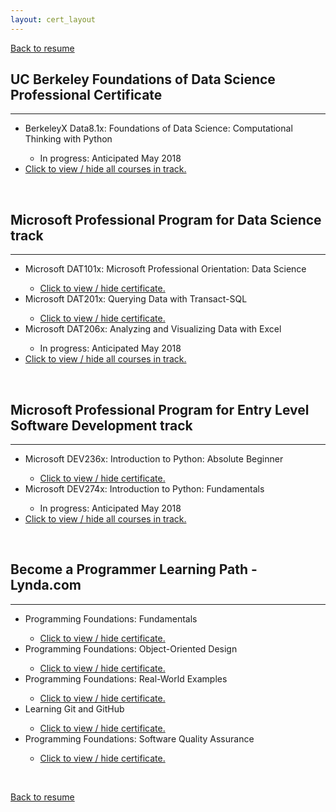 ```yaml
---
layout: cert_layout
---
```


<script type="text/javascript">
    function toggle_visibility(Id) {
        var e = document.getElementById(Id);
        if(e.style.display == 'block')
            e.style.display = 'none';
        else
            e.style.display = 'block';
    }
</script>

[Back to resume](resume)

## UC Berkeley Foundations of Data Science Professional Certificate
* * * 
<ul>
    <li>BerkeleyX Data8.1x: Foundations of Data Science: Computational Thinking with Python</li>
        <ul><li>In progress: Anticipated May 2018</li></ul>
    <div id="DATA_ALL" style="display:none;">
        <li>BerkeleyX Data8.2x: Foundations of Data Science: Inferential Thinking by Resampling</li>
            <ul><li>Not started</li></ul>
        <li>BerkeleyX Data8.3x: Foundations of Data Science: Prediction and Machine Learning</li>
            <ul><li>Not started</li></ul>
    </div>
    <li><a href="javascript:void()" onclick="toggle_visibility('DATA_ALL');">Click to view / hide all courses in track.</a></li>
</ul>

<br>

## Microsoft Professional Program for Data Science track
* * *
<ul>
    <li>Microsoft DAT101x: Microsoft Professional Orientation: Data Science </li>
        <ul>
            <li><a href="javascript:void()" onclick="toggle_visibility('DAT101x');">Click to view / hide certificate.</a></li>
            <div id="DAT101x" style="display:none;">
                <li>Issued: June 24, 2017</li>
                <li>Certification Authority: Microsoft</li>
                <li>License: 55ba0b41093d4d89b2d13e1a89c0de49</li>
                <object data="/Certs/PDFs/DAT101x.pdf" type="application/pdf" width="700px" height="490px">
                    <embed src="/Certs/PNGs/DAT101x.png" width="450px" height="250px">
                </object>
            </div>
        </ul>
    <li>Microsoft DAT201x: Querying Data with Transact-SQL</li>
        <ul>
            <li><a href="javascript:void()" onclick="toggle_visibility('DAT201x');">Click to view / hide certificate.</a></li>
            <div id="DAT201x" style="display:none;">
                <li>Issued: December 19, 2017</li>
                <li>Certification Authority: Microsoft</li>
                <li>License: fb361bd279644326a379948d73b1047a</li>
                <object data="/Certs/PDFs/DAT201x.pdf" type="application/pdf" width="700px" height="490px">
                    <embed src="/Certs/PNGs/DAT201x.png" width="450px" height="250px">
                </object>
            </div>
        </ul>
    <li>Microsoft DAT206x: Analyzing and Visualizing Data with Excel</li>
        <ul><li>In progress: Anticipated May 2018</li></ul>
    <div id="DAT_ALL" style="display:none;">
        <li>Microsoft DAT222x: Essential Statistics for Data Analysis using Excel</li>
            <ul><li>Not started</li></ul>
        <li>Microsoft DAT208x: Introduction to Python for Data Science</li>
            <ul><li>Not started</li></ul>
        <li>Microsoft DAT203.1x: Data Science Essentials</li>
            <ul><li>Not started</li></ul>
        <li>Microsoft DAT203.2x: Principles of Machine Learning</li>
            <ul><li>Not started</li></ul>
        <li>Microsoft DAT210x: Programming with Python for Data Science</li>
            <ul><li>Not started</li></ul>
        <li>Microsoft DAT203.3x: Applied Machine Learning</li>
            <ul><li>Not started</li></ul>
        <li>Microsoft Professional Capstone : Data Science</li>
    </div>
    <li><a href="javascript:void()" onclick="toggle_visibility('DAT_ALL');">Click to view / hide all courses in track.</a></li>
</ul>

<br>

## Microsoft Professional Program for Entry Level Software Development track
* * *
<ul>
    <li>Microsoft DEV236x: Introduction to Python: Absolute Beginner</li>
        <ul>
            <li><a href="javascript:void()" onclick="toggle_visibility('DEV236x');">Click to view / hide certificate.</a></li>
            <div id="DEV236x" style="display:none;">
                <li>Issued: June 24, 2017</li>
                <li>Certification Authority: Microsoft</li>
                <li>License: 4d1794b378734bb18dfab3c16ba26391</li>
                <object data="/Certs/PDFs/DEV236x.pdf" type="application/pdf" width="700px" height="490px">
                    <embed src="/Certs/PNGs/DEV236x.png" width="450px" height="250px">
                </object>
            </div>
        </ul>
    <li>Microsoft DEV274x: Introduction to Python: Fundamentals</li>
        <ul><li>In progress: Anticipated May 2018</li></ul>
    <div id="DEV_ALL" style="display:none;">
        <li>Microsoft DEV262x: Logic and Computational Thinking</li>
            <ul><li>Not started</li></ul>
        <li>Microsoft DEV284x: Designing a Technical Solution</li>
            <ul><li>Not started</li></ul>
        <li>Microsoft DEV279x: Building Interactive Prototypes using JavaScript</li>
            <ul><li>Not started</li></ul>
        <li>Microsoft DEV280x: Building Functional Prototypes using Node.js</li>
            <ul><li>Not started</li></ul>
        <li>Microsoft DEV276x: Learn to Program in Java</li>
            <ul><li>Not started</li></ul>
        <li>Microsoft DEV277x: Object Oriented Programming in Java</li>
            <ul><li>Not started</li></ul>
        <li>Microsoft DEV285x: Algorithms and Data Structures</li>
            <ul><li>Not started</li></ul>
        <li>Microsoft DEV275x: Writing Professional Code</li>
            <ul><li>Not started</li></ul>
        <li>Microsoft DEV241x: Introduction to Design Thinking</li>
            <ul><li>Not started</li></ul>
        <li>Microsoft DIS50.1x: Introduction to Developing International Software</li>
            <ul><li>Not started</li></ul>
        <li>Microsoft Professional Capstone : Entry Level Software Development</li>
    </div>
    <li><a href="javascript:void()" onclick="toggle_visibility('DEV_ALL');">Click to view / hide all courses in track.</a></li>
</ul>


<br>

## Become a Programmer Learning Path - Lynda.com
* * *
<ul>
    <li>Programming Foundations: Fundamentals</li>
        <ul>
            <div id="Fundamentals" style="display:none;">
                <li>Issued: May 2016</li>
                <li>Certification Authority: Lynda.com</li>
                <li>License: E212D5652F22409F8EF629176FD14763</li>
                <object data="/Certs/PDFs/ProgrammingFoundations_Fundamentals.pdf" type="application/pdf" width="700px" height="515px">
                    <embed src="/Certs/PDFs/ProgrammingFoundations_Fundamentals.pdf">This browser does not support PDFs. Please download the PDF to view it: <a href="/Certs/PDFs/ProgrammingFoundations_Fundamentals.pdf">Download PDF</a>.</p>
                    </embed>
                </object>
            </div>
            <li><a href="javascript:void()" onclick="toggle_visibility('Fundamentals');">Click to view / hide certificate.</a></li>
        </ul>
    <li>Programming Foundations: Object-Oriented Design</li>
        <ul>
            <div id="OOD" style="display:none;">
                <li>Issued: August 2016</li>
                <li>Certification Authority: Lynda.com</li>
                <li>License: 129994C090EB4D61B2E6A678D78BE618</li>
                <object data="/Certs/PDFs/ProgrammingFoundations_Object-OrientedDesign.pdf" type="application/pdf" width="700px" height="515px">
                    <embed src="/Certs/PDFs/ProgrammingFoundations_Object-OrientedDesign.pdf">This browser does not support PDFs. Please download the PDF to view it: <a href="/Certs/PDFs/ProgrammingFoundations_Object-OrientedDesign.pdf">Download PDF</a>.</p>
                    </embed>
                </object>
            </div>
            <li><a href="javascript:void()" onclick="toggle_visibility('OOD');">Click to view / hide certificate.</a></li>
        </ul>
    <li>Programming Foundations: Real-World Examples</li>
        <ul>
            <div id="RealWorld" style="display:none;">
                <li>Issued: August 2016</li>
                <li>Certification Authority: Lynda.com</li>
                <li>License: EE67AD316AEB4A89923B25DE7C2865DA</li>
                <object data="/Certs/PDFs/ProgrammingFoundations_Real-WorldExamples.pdf" type="application/pdf" width="700px" height="515px">
                    <embed src="/Certs/PDFs/ProgrammingFoundations_Real-WorldExamples.pdf">This browser does not support PDFs. Please download the PDF to view it: <a href="/Certs/PDFs/ProgrammingFoundations_Real-WorldExamples.pdf">Download PDF</a>.</p>
                    </embed>
                </object>
            </div>
            <li><a href="javascript:void()" onclick="toggle_visibility('RealWorld');">Click to view / hide certificate.</a></li>
        </ul>
    <li>Learning Git and GitHub</li>
        <ul>
            <div id="Git" style="display:none;">
                <li>Issued: August 2016</li>
                <li>Certification Authority: Lynda.com</li>
                <li>License: D21A06D899134C4F950D5A94BB6D0D13</li>
                <object data="/Certs/PDFs/LearningGitandGitHub.pdf" type="application/pdf" width="700px" height="515px">
                    <embed src="/Certs/PDFs/LearningGitandGitHub.pdf">This browser does not support PDFs. Please download the PDF to view it: <a href="/Certs/PDFs/LearningGitandGitHub.pdf">Download PDF</a>.</p>
                    </embed>
                </object>
            </div>
            <li><a href="javascript:void()" onclick="toggle_visibility('Git');">Click to view / hide certificate.</a></li>
        </ul>
    <li>Programming Foundations: Software Quality Assurance</li>
        <ul>
            <div id="SQA" style="display:none;">
                <li>Issued: September 2016</li>
                <li>Certification Authority: Lynda.com</li>
                <li>License: 7F500FADF79F45CA8F4B5E678486C7B5</li>
                <object data="/Certs/PDFs/ProgrammingFoundations_SoftwareQualityAssurance.pdf" type="application/pdf" width="700px" height="515px">
                    <embed src="/Certs/PDFs/ProgrammingFoundations_SoftwareQualityAssurance.pdf">This browser does not support PDFs. Please download the PDF to view it: <a href="/Certs/PDFs/ProgrammingFoundations_SoftwareQualityAssurance.pdf">Download PDF</a>.</p>
                    </embed>
                </object>
            </div>
            <li><a href="javascript:void()" onclick="toggle_visibility('SQA');">Click to view / hide certificate.</a></li>
        </ul>
</ul>



<!--
### Basic Installation and Configuration of Windows Server 2012

* Issued: March 2017
* Certification Authority: Lynda.com
* License: 8B0045C585954287907D1F29F1101D0A
* <a href="#" onclick="toggle_visibility('WinSer12');">Click here to view certificate.</a>

<div id="WinSer12" style="display:none;">
    <object data="/Certs/PDFs/WindowsServer2012_InstallationandConfiguration.pdf" type="application/pdf" width="700px" height="515px">
        <embed src="/Certs/PDFs/WindowsServer2012_InstallationandConfiguration.pdf">This browser does not support PDFs. Please download the PDF to view it: <a href="/Certs/PDFs/WindowsServer2012_InstallationandConfiguration.pdf">Download PDF</a>.</p>
        </embed>
    </object>
</div>
-->
<br>

[Back to resume](resume)
